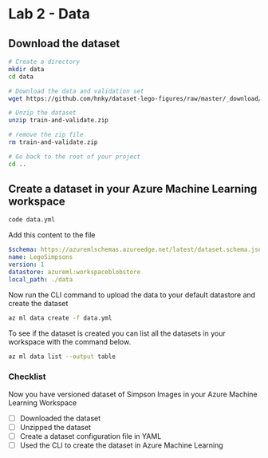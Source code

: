 # Lab 2 - Data

## Download the dataset

```bash
# Create a directory
mkdir data
cd data

# Download the data and validation set
wget https://github.com/hnky/dataset-lego-figures/raw/master/_download/train-and-validate.zip

# Unzip the dataset 
unzip train-and-validate.zip

# remove the zip file
rm train-and-validate.zip

# Go back to the root of your project
cd ..
```

## Create a dataset in your Azure Machine Learning workspace

```bash
code data.yml
```

Add this content to the file

```yaml
$schema: https://azuremlschemas.azureedge.net/latest/dataset.schema.json
name: LegoSimpsons
version: 1
datastore: azureml:workspaceblobstore
local_path: ./data
```

Now run the CLI command to upload the data to your default datastore and create the dataset

```bash
az ml data create -f data.yml
```

To see if the dataset is created you can list all the datasets in your workspace with the command below.

```bash
az ml data list --output table
```

### Checklist

Now you have versioned dataset of Simpson Images in your Azure Machine Learning Workspace

* [ ] Downloaded the dataset
* [ ] Unzipped the dataset
* [ ] Create a dataset configuration file in YAML
* [ ] Used the CLI to create the dataset in Azure Machine Learning